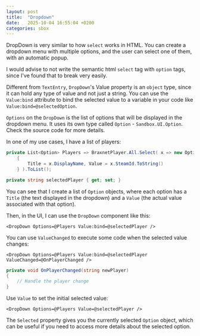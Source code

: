 ```yaml
---
layout: post
title:  "Dropdown"
date:   2025-10-04 16:55:04 +0200
categories: sbox
---
```


DropDown is very similar to how `select` works in HTML. You can create a dropdown menu with multiple options, and the user can select one of them, with an automatic popup.

I would advise to not write the semantic html `select` tag with `option` tags, since I've found that to break very easily.

Different from `TextEntry`, `DropDown`'s Value property is an `object` type, since it can hold any type of value and not just a string. You can use the `Value:bind` attribute to bind the selected value to a variable in your code like `Value:bind=@selectedOption`.

`Options` on the `DropDown` is the list of options that will be displayed in the dropdown menu. It uses its own type called `Option` - `Sandbox.UI.Option`. Check the source code for more details.

In one of my use cases, I have a list of players:

```csharp
private List<Option> Players => BraxnetPlayer.All.Select( x => new Option
	{
		Title = x.DisplayName, Value = x.SteamId.ToString()
	} ).ToList();

private string selectedPlayer { get; set; }

```

You can see that I create a list of `Option` objects, where each option has a `Title` (the text displayed in the dropdown) and a `Value` (the actual value associated with that option).

Then, in the UI, I can use the `DropDown` component like this:

```razor
<DropDown Options=@Players Value:bind=@selectedPlayer />
```

You can use `ValueChanged` to execute some code when the selected value changes:

```razor
<DropDown Options=@Players Value:bind=@selectedPlayer ValueChanged=@OnPlayerChanged />
```

```csharp
private void OnPlayerChanged(string newPlayer)
{
    // Handle the player change
}
```

Use `Value` to set the initial selected value:

```razor
<DropDown Options=@Players Value=@selectedPlayer />
```

The `Selected` property gives you the currently selected `Option` object, which can be useful if you need to access more details about the selected option.